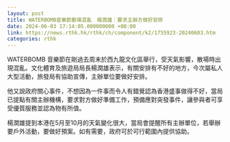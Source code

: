 ```yaml
---
layout: post
title: WATERBOMB音樂節散場混亂　楊潤雄：要求主辦方做好安排
date: 2024-06-03 17:14:05.000000000 +08:00
link: https://news.rthk.hk/rthk/ch/component/k2/1755923-20240603.htm
categories: rthk
---
```


WATERBOMB 音樂節在剛過去周末於西九龍文化區舉行，受天氣影響，散場時出現混亂。文化體育及旅遊局局長楊潤雄表示，有關安排有不好的地方，今次屬私人大型活動，旅發局有協助宣傳，主辦單位要做好安排。

他又說政府關心事件，不想因為一件事而令人有錯覺認為香港盛事做得不好，當局已提點有關主辦機構，要求對方做好準備工作，預備應對突發事件，讓參與者可享受優質服務並認為物有所值。

楊潤雄提到本港在5月至10月的天氣變化很大，當局會提醒所有主辦單位，若舉辦要戶外活動，要做好預案。如有需要，政府可於可行範圍內提供協助。
